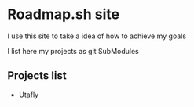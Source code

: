 # Roadmap.sh site

I use this site to take a idea of how to achieve my goals 

I list here my projects as git SubModules 

## Projects list

- Utafly
